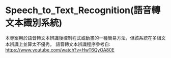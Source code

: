 # Speech_to_Text_Recognition(語音轉文本識別系統)
本專案用於語音轉文本辨識後控制程式或動畫的一種簡易方法，但該系統在多組文本辨識上並算太不優秀。
語音轉文本辨識程序參考自:
https://www.youtube.com/watch?v=HwT6QyOA80E
